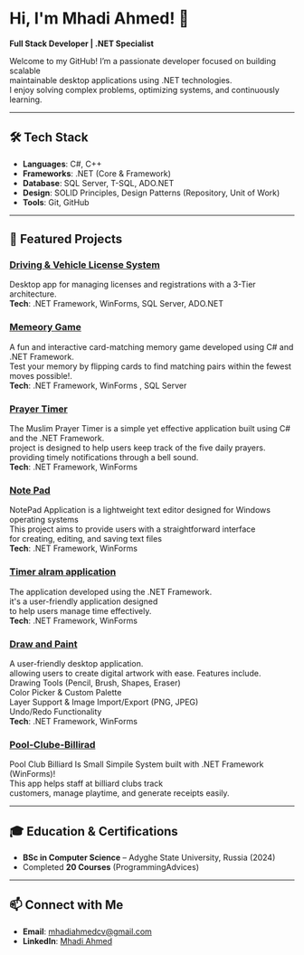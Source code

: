 # Hi, I'm Mhadi Ahmed! 👋  
**Full Stack Developer | .NET Specialist**

Welcome to my GitHub! I’m a passionate developer focused on building scalable  
maintainable desktop applications using .NET technologies.  
I enjoy solving complex problems, optimizing systems, and continuously learning.

---

## 🛠️ Tech Stack  
- **Languages**: C#, C++
- **Frameworks**: .NET (Core & Framework)  
- **Database**: SQL Server, T-SQL, ADO.NET
- **Design**: SOLID Principles, Design Patterns (Repository, Unit of Work)  
- **Tools**: Git, GitHub

---

## 🌟 Featured Projects  

### [Driving & Vehicle License System](https://github.com/Mhadi-1/Driving-Vehicle-License-System)  
Desktop app for managing licenses and registrations with a 3-Tier architecture.  
**Tech**: .NET Framework, WinForms, SQL Server, ADO.NET    

### [Memeory Game](https://github.com/Mhadi-1/Memeory-Game)  
A fun and interactive card-matching memory game developed using C# and .NET Framework.  
Test your memory by flipping cards to find matching pairs within the fewest moves possible!.  
**Tech**: .NET Framework, WinForms , SQL Server   
 
### [Prayer Timer](https://github.com/Mhadi-1/Prayer-Timer)  
The Muslim Prayer Timer is a simple yet effective application built using C# and the .NET Framework.  
project is designed to help users keep track of the five daily prayers.  
providing timely notifications through a bell sound.  
**Tech**: .NET Framework, WinForms 

### [Note Pad](https://github.com/Mhadi-1/Note-Pad)  
NotePad Application is a lightweight text editor designed for Windows operating systems  
This project aims to provide users with a straightforward interface  
for creating, editing, and saving text files  
**Tech**: .NET Framework, WinForms 

### [Timer alram application](https://github.com/Mhadi-1/Timer-Alarm)  
The application developed using the .NET Framework.   
it's a user-friendly application designed   
to help users manage time effectively.   
**Tech**: .NET Framework, WinForms 

### [Draw and Paint ](https://github.com/Mhadi-1/Draw-Paint)  
A user-friendly desktop application.   
allowing users to create digital artwork with ease. Features include.    
Drawing Tools (Pencil, Brush, Shapes, Eraser)   
Color Picker & Custom Palette   
Layer Support & Image Import/Export (PNG, JPEG)   
Undo/Redo Functionality   
**Tech**: .NET Framework, WinForms    
### [Pool-Clube-Billirad](https://github.com/Mhadi-1/Pool-Clube-Billirad)  
Pool Club Billiard Is Small Simpile System built with .NET Framework (WinForms)!    
This app helps staff at billiard clubs track    
customers, manage playtime, and generate receipts easily.

---

## 🎓 Education & Certifications  
- **BSc in Computer Science** – Adyghe State University, Russia (2024)  
- Completed **20 Courses** (ProgrammingAdvices)  

---

## 📫 Connect with Me  
- **Email**: [mhadiahmedcv@gmail.com](mailto:mhadiahmedcv@gmail.com)  
- **LinkedIn**: [Mhadi Ahmed](https://www.linkedin.com/in/mhadi-ahmed-7064382a5) 
